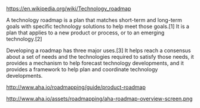  https://en.wikipedia.org/wiki/Technology_roadmap
 
A technology roadmap is a plan that matches short-term and long-term goals with specific technology solutions to help meet those goals.[1] It is a plan that applies to a new product or process, or to an emerging technology.[2]

Developing a roadmap has three major uses.[3] It helps reach a consensus about a set of needs and the technologies required to satisfy those needs, it provides a mechanism to help forecast technology developments, and it provides a framework to help plan and coordinate technology developments.

http://www.aha.io/roadmapping/guide/product-roadmap

http://www.aha.io/assets/roadmapping/aha-roadmap-overview-screen.png
